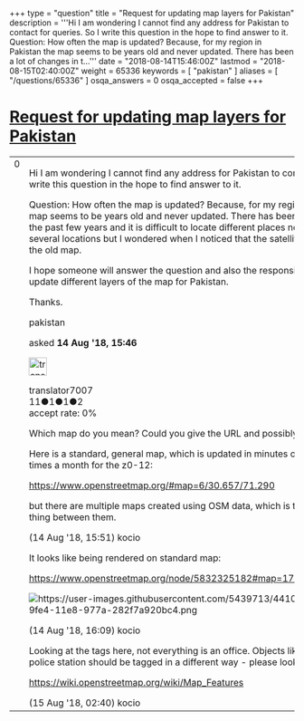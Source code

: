 +++
type = "question"
title = "Request for updating map layers for Pakistan"
description = '''Hi I am wondering I cannot find any address for Pakistan to contact for queries. So I write this question in the hope to find answer to it. Question: How often the map is updated? Because, for my region in Pakistan the map seems to be years old and never updated. There has been a lot of changes in t...'''
date = "2018-08-14T15:46:00Z"
lastmod = "2018-08-15T02:40:00Z"
weight = 65336
keywords = [ "pakistan" ]
aliases = [ "/questions/65336" ]
osqa_answers = 0
osqa_accepted = false
+++

<div class="headNormal">

# [Request for updating map layers for Pakistan](/questions/65336/request-for-updating-map-layers-for-pakistan)

</div>

<div id="main-body">

<div id="askform">

<table id="question-table" style="width:100%;">
<colgroup>
<col style="width: 50%" />
<col style="width: 50%" />
</colgroup>
<tbody>
<tr>
<td style="width: 30px; vertical-align: top"><div class="vote-buttons">
<span id="post-65336-upvote" class="ajax-command post-vote up" rel="nofollow" title="I like this post (click again to cancel)"> </span>
<div id="post-65336-score" class="post-score" title="current number of votes">
0
</div>
<span id="post-65336-downvote" class="ajax-command post-vote down" rel="nofollow" title="I dont like this post (click again to cancel)"> </span> <span id="favorite-mark" class="ajax-command favorite-mark" rel="nofollow" title="mark/unmark this question as favorite (click again to cancel)"> </span>
<div id="favorite-count" class="favorite-count">
&#10;</div>
</div></td>
<td><div id="item-right">
<div class="question-body">
<p>Hi I am wondering I cannot find any address for Pakistan to contact for queries. So I write this question in the hope to find answer to it.</p>
<p>Question: How often the map is updated? Because, for my region in Pakistan the map seems to be years old and never updated. There has been a lot of changes in the past few years and it is difficult to locate different places now. Today, I added several locations but I wondered when I noticed that the satellite layer still showed the old map.</p>
<p>I hope someone will answer the question and also the responsible/focal person will update different layers of the map for Pakistan.</p>
<p>Thanks.</p>
</div>
<div id="question-tags" class="tags-container tags">
<span class="post-tag tag-link-pakistan" rel="tag" title="see questions tagged &#39;pakistan&#39;">pakistan</span>
</div>
<div id="question-controls" class="post-controls">
&#10;</div>
<div class="post-update-info-container">
<div class="post-update-info post-update-info-user">
<p>asked <strong>14 Aug '18, 15:46</strong></p>
<img src="https://secure.gravatar.com/avatar/152f23531c7bdc8dc95c12a169d69cf3?s=32&amp;d=identicon&amp;r=g" class="gravatar" width="32" height="32" alt="translator7007&#39;s gravatar image" />
<p><span>translator7007</span><br />
<span class="score" title="11 reputation points">11</span><span title="1 badges"><span class="badge1">●</span><span class="badgecount">1</span></span><span title="1 badges"><span class="silver">●</span><span class="badgecount">1</span></span><span title="2 badges"><span class="bronze">●</span><span class="badgecount">2</span></span><br />
<span class="accept_rate" title="Rate of the user&#39;s accepted answers">accept rate:</span> <span title="translator7007 has no accepted answers">0%</span></p>
</div>
</div>
<div id="comments-container-65336" class="comments-container">
<span id="65337"></span>
<div id="comment-65337" class="comment">
<div id="post-65337-score" class="comment-score">
&#10;</div>
<div class="comment-text">
<p>Which map do you mean? Could you give the URL and possibly screenshot?</p>
<p>Here is a standard, general map, which is updated in minutes on z13+ and 1-2 times a month for the z0-12:</p>
<p><a href="https://www.openstreetmap.org/#map=6/30.657/71.290">https://www.openstreetmap.org/#map=6/30.657/71.290</a></p>
<p>but there are multiple maps created using OSM data, which is the only common thing between them.</p>
</div>
<div id="comment-65337-info" class="comment-info">
<span class="comment-age">(14 Aug '18, 15:51)</span> <span class="comment-user userinfo">kocio</span>
</div>
</div>
<span id="65340"></span>
<div id="comment-65340" class="comment">
<div id="post-65340-score" class="comment-score">
&#10;</div>
<div class="comment-text">
<p>It looks like being rendered on standard map:</p>
<p><a href="https://www.openstreetmap.org/node/5832325182#map=17/33.29665/71.10067">https://www.openstreetmap.org/node/5832325182#map=17/33.29665/71.10067</a></p>
<p><img src="https://user-images.githubusercontent.com/5439713/44100173-bd51de44-9fe4-11e8-977a-282f7a920bc4.png" alt="https://user-images.githubusercontent.com/5439713/44100173-bd51de44-9fe4-11e8-977a-282f7a920bc4.png" /></p>
</div>
<div id="comment-65340-info" class="comment-info">
<span class="comment-age">(14 Aug '18, 16:09)</span> <span class="comment-user userinfo">kocio</span>
</div>
</div>
<span id="65351"></span>
<div id="comment-65351" class="comment">
<div id="post-65351-score" class="comment-score">
&#10;</div>
<div class="comment-text">
<p>Looking at the tags here, not everything is an office. Objects like school, hospital or police station should be tagged in a different way - please look at this list:</p>
<p><a href="https://wiki.openstreetmap.org/wiki/Map_Features">https://wiki.openstreetmap.org/wiki/Map_Features</a></p>
</div>
<div id="comment-65351-info" class="comment-info">
<span class="comment-age">(15 Aug '18, 02:40)</span> <span class="comment-user userinfo">kocio</span>
</div>
</div>
</div>
<div id="comment-tools-65336" class="comment-tools">
&#10;</div>
<div class="clear">
&#10;</div>
<div id="comment-65336-form-container" class="comment-form-container">
&#10;</div>
<div class="clear">
&#10;</div>
</div></td>
</tr>
</tbody>
</table>

</div>

</div>

